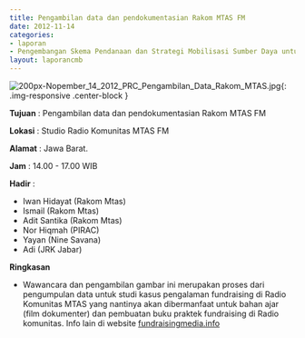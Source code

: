 ```yaml
---
title: Pengambilan data dan pendokumentasian Rakom MTAS FM 
date: 2012-11-14
categories:
- laporan
- Pengembangan Skema Pendanaan dan Strategi Mobilisasi Sumber Daya untuk Keberlanjutan Media komunitas di Indonesia
layout: laporancmb
---
```



![200px-Nopember_14_2012_PRC_Pengambilan_Data_Rakom_MTAS.jpg](/uploads/200px-Nopember_14_2012_PRC_Pengambilan_Data_Rakom_MTAS.jpg){: .img-responsive .center-block }


**Tujuan** : Pengambilan data dan pendokumentasian Rakom MTAS FM 

**Lokasi** : Studio Radio Komunitas MTAS FM 

**Alamat** : Jawa Barat. 

**Jam** : 14.00 - 17.00 WIB 

**Hadir** :
* Iwan Hidayat (Rakom Mtas)
* Ismail (Rakom Mtas)
* Adit Santika (Rakom Mtas)
* Nor Hiqmah (PIRAC)
* Yayan (Nine Savana)
* Adi (JRK Jabar)

**Ringkasan**  
* Wawancara dan pengambilan gambar ini merupakan proses dari pengumpulan data untuk studi kasus pengalaman fundraising di Radio Komunitas MTAS yang nantinya akan dibermanfaat untuk bahan ajar (film dokumenter) dan pembuatan buku praktek fundraising di Radio komunitas. Info lain di website [fundraisingmedia.info](http://www.fundraisingmedia.info/)
